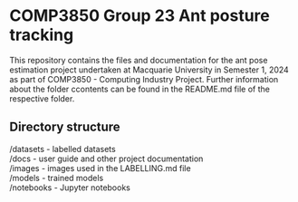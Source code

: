 # COMP3850 Group 23 Ant posture tracking

This repository contains the files and documentation for the ant pose estimation project undertaken at Macquarie University in Semester 1, 2024 as part of COMP3850 - Computing Industry Project. Further information about the folder ccontents can be found in the README.md file of the respective folder.

## Directory structure

/datasets - labelled datasets  
/docs - user guide and other project documentation  
/images - images used in the LABELLING.md file  
/models - trained models  
/notebooks - Jupyter notebooks
